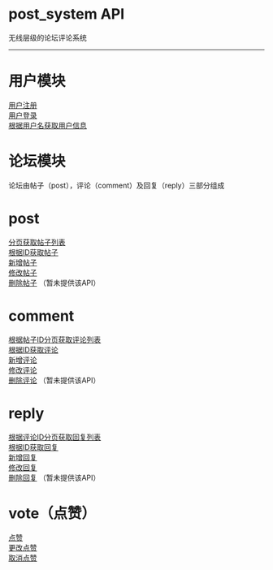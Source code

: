 # post_system API
无线层级的论坛评论系统

---

# 用户模块
[用户注册](https://github.com/jovan-liu/post_system/blob/master/user/register.md)  
[用户登录](https://github.com/jovan-liu/post_system/blob/master/user/login.md)  
[根据用户名获取用户信息](https://github.com/jovan-liu/post_system/blob/master/user/get.md)  

# 论坛模块
论坛由帖子（post），评论（comment）及回复（reply）三部分组成
# post
[分页获取帖子列表](https://github.com/jovan-liu/post_system/blob/master/post/page.md)  
[根据ID获取帖子](https://github.com/jovan-liu/post_system/blob/master/post/get.md)  
[新增帖子](https://github.com/jovan-liu/post_system/blob/master/post/save.md)  
[修改帖子](https://github.com/jovan-liu/post_system/blob/master/post/update.md)  
[删除帖子]()  （暂未提供该API）

# comment
[根据帖子ID分页获取评论列表](https://github.com/jovan-liu/post_system/blob/master/comment/pageByPostId.md)  
[根据ID获取评论](https://github.com/jovan-liu/post_system/blob/master/comment/get.md)  
[新增评论](https://github.com/jovan-liu/post_system/blob/master/comment/save.md)  
[修改评论](https://github.com/jovan-liu/post_system/blob/master/comment/update.md)  
[删除评论]()  （暂未提供该API）

# reply
[根据评论ID分页获取回复列表](https://github.com/jovan-liu/post_system/blob/master/reply/pageByCommentId.md)  
[根据ID获取回复](https://github.com/jovan-liu/post_system/blob/master/reply/get.md)  
[新增回复](https://github.com/jovan-liu/post_system/blob/master/reply/save.md)  
[修改回复](https://github.com/jovan-liu/post_system/blob/master/reply/update.md)  
[删除回复]()  （暂未提供该API）

# vote（点赞）
[点赞](https://github.com/jovan-liu/post_system/blob/master/vote/save.md)  
[更改点赞](https://github.com/jovan-liu/post_system/blob/master/vote/update.md)  
[取消点赞](https://github.com/jovan-liu/post_system/blob/master/vote/delete.md)  
